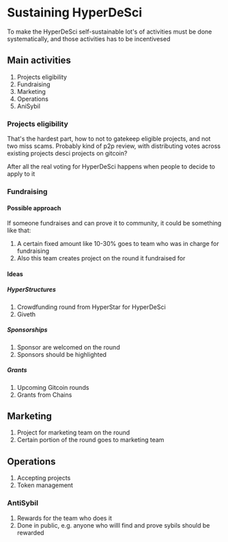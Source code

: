 # Sustaining HyperDeSci

To make the HyperDeSci self-sustainable lot's of activities must be done systematically, and those activities has to be incentivesed

## Main activities

1. Projects eligibility
2. Fundraising
3. Marketing
4. Operations
5. AniSybil

### Projects eligibility

That's the hardest part, how to not to gatekeep eligible projects, and not two miss scams. Probably kind of p2p review, with distributing votes across existing projects desci projects on gitcoin?

After all the real voting for HyperDeSci happens when people to decide to apply to it


### Fundraising

#### Possible approach

If someone fundraises and can prove it to community, it could be something like that:

1. A certain fixed amount like 10-30% goes to team who was in charge for fundraising
2. Also this team creates project on the round it fundraised for

#### Ideas
##### HyperStructures

1. Crowdfunding round from HyperStar for HyperDeSci
2. Giveth
##### Sponsorships

1. Sponsor are welcomed on the round
2. Sponsors should be highlighted

##### Grants

1. Upcoming Gitcoin rounds
2. Grants from Chains
## Marketing

1. Project for marketing team on the round
2. Certain portion of the round goes to marketing team 

## Operations

1. Accepting projects 
2. Token management

### AntiSybil

1. Rewards for the team who does it
2. Done in public, e.g. anyone who willl find and prove sybils should be rewarded